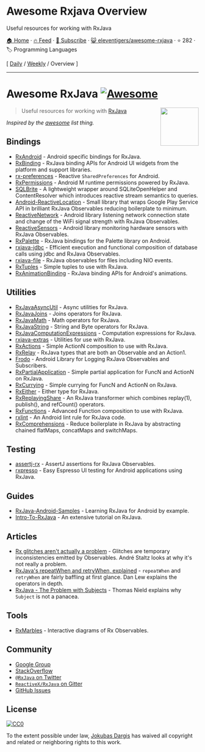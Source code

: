 # Awesome Rxjava Overview

Useful resources for working with RxJava

[🏠 Home](/README.md) · [🔥 Feed](https://test.trackawesomelist.com/eleventigers/awesome-rxjava/rss.xml) · [📮 Subscribe](https://trackawesomelist.us17.list-manage.com/subscribe?u=d2f0117aa829c83a63ec63c2f&id=36a103854c) · [😺 eleventigers/awesome-rxjava](https://github.com/eleventigers/awesome-rxjava/blob/master/README.md) · ⭐ 282 · 🏷️ Programming Languages

[ [Daily](/content/eleventigers/awesome-rxjava/README.md) / [Weekly](/content/eleventigers/awesome-rxjava/week/README.md) / Overview ]

---

# Awesome RxJava [![Awesome](https://cdn.rawgit.com/sindresorhus/awesome/d7305f38d29fed78fa85652e3a63e154dd8e8829/media/badge.svg)](https://github.com/sindresorhus/awesome)

[<img src="http://reactivex.io/assets/Rx_Logo_S.png" align="right" width="100">](http://reactivex.io/)

> Useful resources for working with [RxJava](https://github.com/ReactiveX/RxJava)

*Inspired by the [awesome](https://github.com/sindresorhus/awesome) list thing.*

## Bindings

*   [RxAndroid](https://github.com/ReactiveX/RxAndroid) - Android specific bindings for RxJava.
*   [RxBinding](https://github.com/JakeWharton/RxBinding) - RxJava binding APIs for Android UI widgets from the platform and support libraries.
*   [rx-preferences](https://github.com/f2prateek/rx-preferences) - Reactive `SharedPreferences` for Android.
*   [RxPermissions](https://github.com/tbruyelle/RxPermissions) - Android M runtime permissions powered by RxJava.
*   [SQLBrite](https://github.com/square/sqlbrite) - A lightweight wrapper around SQLiteOpenHelper and ContentResolver which introduces reactive stream semantics to queries.
*   [Android-ReactiveLocation](https://github.com/mcharmas/Android-ReactiveLocation) - Small library that wraps Google Play Service API in brilliant RxJava Observables reducing boilerplate to minimum.
*   [ReactiveNetwork](https://github.com/pwittchen/ReactiveNetwork) - Android library listening network connection state and change of the WiFi signal strength with RxJava Observables.
*   [ReactiveSensors](https://github.com/pwittchen/ReactiveSensors) - Android library monitoring hardware sensors with RxJava Observables.
*   [RxPalette](https://github.com/hzsweers/RxPalette) - RxJava bindings for the Palette library on Android.
*   [rxjava-jdbc](https://github.com/davidmoten/rxjava-jdbc) - Efficient execution and functional composition of database calls using jdbc and RxJava Observables.
*   [rxjava-file](https://github.com/davidmoten/rxjava-file) - RxJava observables for files including NIO events.
*   [RxTuples](https://github.com/pakoito/RxTuples) - Simple tuples to use with RxJava.
*   [RxAnimationBinding](https://github.com/blipinsk/RxAnimationBinding) - RxJava binding APIs for Android's animations.

## Utilities

*   [RxJavaAsyncUtil](https://github.com/ReactiveX/RxJavaAsyncUtil) - Async utilities for RxJava.
*   [RxJavaJoins](https://github.com/ReactiveX/RxJavaJoins) - Joins operators for RxJava.
*   [RxJavaMath](https://github.com/ReactiveX/RxJavaMath) - Math operators for RxJava.
*   [RxJavaString](https://github.com/ReactiveX/RxJavaString) -
    String and Byte operators for RxJava.
*   [RxJavaComputationExpressions](https://github.com/ReactiveX/RxJavaComputationExpressions) - Computation expressions for RxJava.
*   [rxjava-extras](https://github.com/davidmoten/rxjava-extras) - Utilities for use with RxJava.
*   [RxActions](https://github.com/pakoito/RxActions) - Simple ActionN composition to use with RxJava.
*   [RxRelay](https://github.com/JakeWharton/RxRelay) - RxJava types that are both an Observable and an Action1.
*   [Frodo](https://github.com/android10/frodo) - Android Library for Logging RxJava Observables and Subscribers.
*   [RxPartialApplication](https://github.com/pakoito/RxPartialApplication) - Simple partial application for FuncN and ActionN on RxJava.
*   [RxCurrying](https://github.com/pakoito/RxCurrying) - Simple currying for FuncN and ActionN on RxJava.
*   [RxEither](https://github.com/eleventigers/rxeither) - Either type for RxJava.
*   [RxReplayingShare](https://github.com/JakeWharton/RxReplayingShare) - An RxJava transformer which combines replay(1), publish(), and refCount() operators.
*   [RxFunctions](https://github.com/pakoito/RxFunctions) - Advanced Function composition to use with RxJava.
*   [rxlint](https://bitbucket.org/littlerobots/rxlint) - An Android lint rule for RxJava code.
*   [RxComprehensions](https://github.com/pakoito/RxComprehensions) - Reduce boilerplate in RxJava by abstracting chained flatMaps, concatMaps and switchMaps.

## Testing

*   [assertj-rx](https://github.com/ribot/assertj-rx) - AssertJ assertions for RxJava Observables.
*   [rxpresso](https://github.com/novoda/rxpresso) - Easy Espresso UI testing for Android applications using RxJava.

## Guides

*   [RxJava-Android-Samples](https://github.com/kaushikgopal/RxJava-Android-Samples) - Learning RxJava for Android by example.
*   [Intro-To-RxJava](https://github.com/Froussios/Intro-To-RxJava) - An extensive tutorial on RxJava.

## Articles

*   [Rx glitches aren't actually a problem](http://staltz.com/rx-glitches-arent-actually-a-problem.html) - Glitches are temporary inconsistencies emitted by Observables. André Staltz looks at why it's not really a problem.
*   [RxJava's repeatWhen and retryWhen, explained](http://blog.danlew.net/2016/01/25/rxjavas-repeatwhen-and-retrywhen-explained/) - `repeatWhen` and `retryWhen` are fairly baffling at first glance. Dan Lew explains the operators in depth.
*   [RxJava - The Problem with Subjects](http://tomstechnicalblog.blogspot.co.uk/2016/03/rxjava-problem-with-subjects.html) - Thomas Nield explains why `Subject` is not a panacea.

## Tools

*   [RxMarbles](http://rxmarbles.com/) - Interactive diagrams of Rx Observables.

## Community

*   [Google Group](http://groups.google.com/d/forum/rxjava)
*   [StackOverflow](http://stackoverflow.com/search?q=rx-java)
*   [`@RxJava` on Twitter](http://twitter.com/RxJava)
*   [`ReactiveX/RxJava` on Gitter](https://gitter.im/ReactiveX/RxJava)
*   [GitHub Issues](https://github.com/ReactiveX/RxJava/issues)

## License

[![CC0](https://i.creativecommons.org/p/zero/1.0/88x31.png)](https://creativecommons.org/publicdomain/zero/1.0/)

To the extent possible under law, [Jokubas Dargis](http://jokubasdargis.net/) has waived all copyright and related or neighboring rights to this work.

